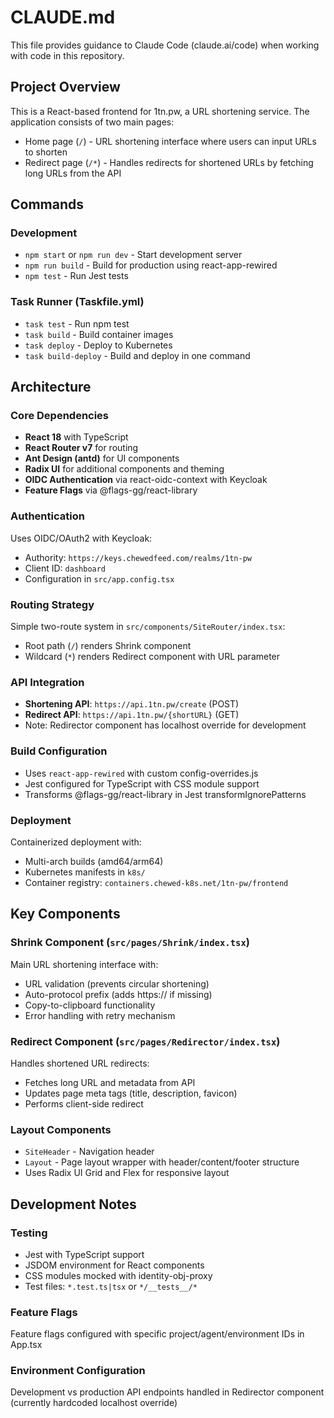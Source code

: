 # CLAUDE.md

This file provides guidance to Claude Code (claude.ai/code) when working with code in this repository.

## Project Overview

This is a React-based frontend for 1tn.pw, a URL shortening service. The application consists of two main pages:
- Home page (`/`) - URL shortening interface where users can input URLs to shorten
- Redirect page (`/*`) - Handles redirects for shortened URLs by fetching long URLs from the API

## Commands

### Development
- `npm start` or `npm run dev` - Start development server
- `npm run build` - Build for production using react-app-rewired
- `npm test` - Run Jest tests

### Task Runner (Taskfile.yml)
- `task test` - Run npm test
- `task build` - Build container images
- `task deploy` - Deploy to Kubernetes
- `task build-deploy` - Build and deploy in one command

## Architecture

### Core Dependencies
- **React 18** with TypeScript
- **React Router v7** for routing
- **Ant Design (antd)** for UI components
- **Radix UI** for additional components and theming
- **OIDC Authentication** via react-oidc-context with Keycloak
- **Feature Flags** via @flags-gg/react-library

### Authentication
Uses OIDC/OAuth2 with Keycloak:
- Authority: `https://keys.chewedfeed.com/realms/1tn-pw`
- Client ID: `dashboard`
- Configuration in `src/app.config.tsx`

### Routing Strategy
Simple two-route system in `src/components/SiteRouter/index.tsx`:
- Root path (`/`) renders Shrink component
- Wildcard (`*`) renders Redirect component with URL parameter

### API Integration
- **Shortening API**: `https://api.1tn.pw/create` (POST)
- **Redirect API**: `https://api.1tn.pw/{shortURL}` (GET)
- Note: Redirector component has localhost override for development

### Build Configuration
- Uses `react-app-rewired` with custom config-overrides.js
- Jest configured for TypeScript with CSS module support
- Transforms @flags-gg/react-library in Jest transformIgnorePatterns

### Deployment
Containerized deployment with:
- Multi-arch builds (amd64/arm64)
- Kubernetes manifests in `k8s/`
- Container registry: `containers.chewed-k8s.net/1tn-pw/frontend`

## Key Components

### Shrink Component (`src/pages/Shrink/index.tsx`)
Main URL shortening interface with:
- URL validation (prevents circular shortening)
- Auto-protocol prefix (adds https:// if missing)
- Copy-to-clipboard functionality
- Error handling with retry mechanism

### Redirect Component (`src/pages/Redirector/index.tsx`)
Handles shortened URL redirects:
- Fetches long URL and metadata from API
- Updates page meta tags (title, description, favicon)
- Performs client-side redirect

### Layout Components
- `SiteHeader` - Navigation header
- `Layout` - Page layout wrapper with header/content/footer structure
- Uses Radix UI Grid and Flex for responsive layout

## Development Notes

### Testing
- Jest with TypeScript support
- JSDOM environment for React components
- CSS modules mocked with identity-obj-proxy
- Test files: `*.test.ts|tsx` or `*/__tests__/*`

### Feature Flags
Feature flags configured with specific project/agent/environment IDs in App.tsx

### Environment Configuration
Development vs production API endpoints handled in Redirector component (currently hardcoded localhost override)